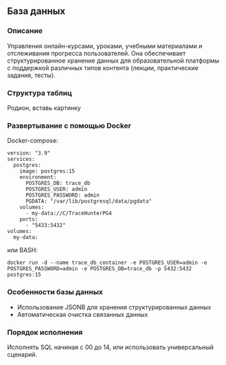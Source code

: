 ## База данных
### Описание
Управления онлайн-курсами, уроками, учебными материалами и 
отслеживания прогресса пользователей. Она обеспечивает 
структурированное хранение данных для образовательной 
платформы с поддержкой различных типов контента (лекции, 
практические задания, тесты).
### Структура таблиц
Родион, вставь картинку

### Развертывание с помощью Docker
Docker-compose:
```
version: "3.9"
services:
  postgres:
    image: postgres:15
    environment:
      POSTGRES_DB: trace_db
      POSTGRES_USER: admin
      POSTGRES_PASSWORD: admin
      PGDATA: "/var/lib/postgresql/data/pgdata"
    volumes:
      - my-data://C/TraceHunterPG4
    ports:
      - "5433:5432"
volumes:
  my-data:
```
или BASH:
```
docker run -d --name trace_db_container -e POSTGRES_USER=admin -e POSTGRES_PASSWORD=admin -e POSTGRES_DB=trace_db -p 5432:5432 postgres:15
```

### Особенности базы данных
- Использование JSONB для хранения структурированных данных
- Автоматическая очистка связанных данных

### Порядок исполнения
Исполнять SQL начиная с 00 до 14, или использовать универсальный сценарий.